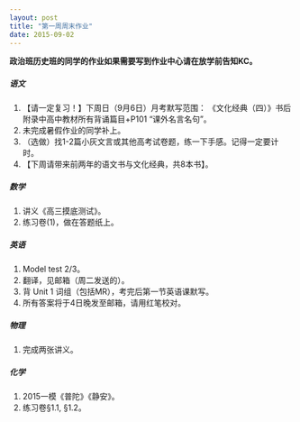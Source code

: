 ```yaml
---
layout: post
title: "第一周周末作业"
date: 2015-09-02
---
```


**政治班历史班的同学的作业如果需要写到作业中心请在放学前告知KC。**

##### 语文

1. 【请一定复习！】下周日（9月6日）月考默写范围： 《文化经典（四）》书后附录中高中教材所有背诵篇目+P101 “课外名言名句”。
2. 未完成暑假作业的同学补上。 
3. （选做）找1-2篇小灰文言或其他高考试卷题，练一下手感。记得一定要计时。
4. 【下周请带来前两年的语文书与文化经典，共8本书】。

##### 数学

1. 讲义《高三摸底测试》。
2. 练习卷(1)，做在答题纸上。

##### 英语

1. Model test 2/3。
2. 翻译，见邮箱（周二发送的）。
3. 背 Unit 1 词组（包括MR），考完后第一节英语课默写。
4. 所有答案将于4日晚发至邮箱，请用红笔校对。

##### 物理

1. 完成两张讲义。

##### 化学

1. 2015一模《普陀》《静安》。
2. 练习卷§1.1, §1.2。